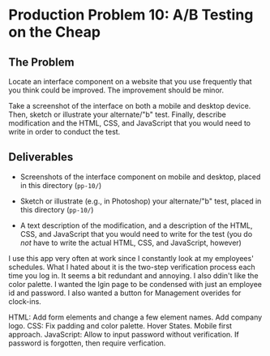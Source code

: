 # Production Problem 10: A/B Testing on the Cheap

## The Problem

Locate an interface component on a website that you use frequently that you think could be improved. The improvement should be minor.

Take a screenshot of the interface on both a mobile and desktop device. Then, sketch or illustrate your alternate/"b" test. Finally, describe modification and the HTML, CSS, and JavaScript that you would need to write in order to conduct the test.

## Deliverables

* Screenshots of the interface component on mobile and desktop, placed in this directory (`pp-10/`)

* Sketch or illustrate (e.g., in Photoshop) your alternate/"b" test, placed in this directory (`pp-10/`)

* A text description of the modification, and a description of the HTML, CSS, and JavaScript that you would need to write for the test (you do *not* have to write the actual HTML, CSS, and JavaScript, however)

I use this app very often at work since I constantly look at my employees' schedules. What I hated about it is the two-step verification process each time you log in. It seems a bit redundant and annoying. I also ddin't like the color palette. 
I wanted the lgin page to be condensed with just an employee id and password. I also wanted a button for Management overides for clock-ins. 

HTML: Add form elements and change a few element names. Add company logo.
CSS: Fix padding and color palette. Hover States. Mobile first approach.
JavaScript: Allow to input password without verification. If password is forgotten, then require verfication. 